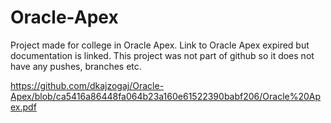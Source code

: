 # Oracle-Apex
Project made for college in Oracle Apex. Link to Oracle Apex expired but documentation is linked. This project was not part of github so it does not have any pushes, branches etc.  

https://github.com/dkajzogaj/Oracle-Apex/blob/ca5416a86448fa064b23a160e61522390babf206/Oracle%20Apex.pdf
